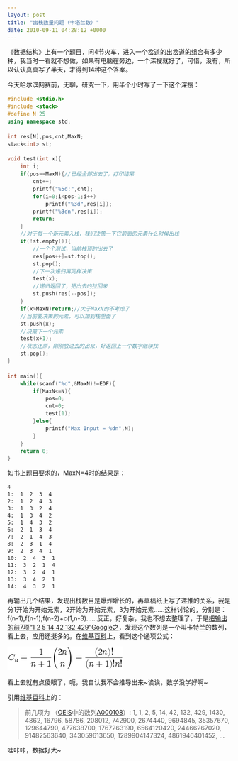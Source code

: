 ```yaml
---
layout: post
title: "出栈数量问题（卡塔兰数）"
date: 2010-09-11 04:28:12 +0000
---
```


《数据结构》上有一个题目，问4节火车，进入一个岔道的出岔道的组合有多少种，我当时一看就不想做，如果有电脑在旁边，一个深搜就好了，可惜，没有，所以认认真真写了半天，才得到14种这个答案。

今天哈尔滨网赛前，无聊，研究一下，用半个小时写了一下这个深搜：

```c++
#include <stdio.h>
#include <stack>
#define N 25
using namespace std;

int res[N],pos,cnt,MaxN;
stack<int> st;

void test(int x){
	int i;
	if(pos==MaxN){//已经全部出去了，打印结果
		cnt++;
		printf("%5d:",cnt);
		for(i=0;i<pos-1;i++)
			printf("%3d",res[i]);
		printf("%3dn",res[i]);
		return;
	}
	//对于每一个新元素入栈，我们决策一下它前面的元素什么时候出栈
	if(!st.empty()){
		//一个个测试，当前栈顶的出去了
		res[pos++]=st.top();
		st.pop();
		//下一次递归再同样决策
		test(x);
		//递归返回了，把出去的拉回来
		st.push(res[--pos]);
	}
	if(x>MaxN)return;//大于MaxN的不考虑了
	//当前要决策的元素，可以加到栈里面了
	st.push(x);
	//决策下一个元素
	test(x+1);
	//状态还原，刚刚放进去的出来，好返回上一个数字继续找
	st.pop();
}

int main(){
	while(scanf("%d",&MaxN)!=EOF){
		if(MaxN<=N){
			pos=0;
			cnt=0;
			test(1);
		}else{
			printf("Max Input = %dn",N);
		}
	}
	return 0;
}
```

如书上题目要求的，MaxN=4时的结果是：

```
4
1:  1  2  3  4
2:  1  2  4  3
3:  1  3  2  4
4:  1  3  4  2
5:  1  4  3  2
6:  2  1  3  4
7:  2  1  4  3
8:  2  3  1  4
9:  2  3  4  1
10:  2  4  3  1
11:  3  2  1  4
12:  3  2  4  1
13:  3  4  2  1
14:  4  3  2  1
```

再输出几个结果，发现出栈数目是爆炸增长的，再草稿纸上写了递推的关系，我是分1开始为开始元素，2开始为开始元素，3为开始元素……这样讨论的，分别是：f(n-1),f(n-1),f(n-2)+c(1,n-3)……反正，好复杂，我也不想去整理了，于是[把输出的前7项“1 2 5 14 42 132 429”Google之](https://encrypted.google.com/search?hl=zh-CN&amp;q=1+2+5+14+42+132+429)，发现这个数列是一个叫卡特兰的数列，看上去，应用还挺多的。在[维基百科](http://zh.wikipedia.org/zh-cn/%E5%8D%A1%E7%89%B9%E5%85%B0%E6%95%B0)上，看到这个通项公式：

![](/images/2010-09-11-d118d8cea7b639dfd5244fcba65910cf.png)

看上去就有点傻眼了，呃，我自认我不会推导出来~诶诶，数学没学好啊~

引用[维基百科](http://zh.wikipedia.org/zh-cn/%E5%8D%A1%E7%89%B9%E5%85%B0%E6%95%B0)上的：

> 前几项为 （[OEIS](http://zh.wikipedia.org/zh-cn/%E6%95%B4%E6%95%B8%E6%95%B8%E5%88%97%E7%B7%9A%E4%B8%8A%E5%A4%A7%E5%85%A8)中的数列[A000108](http://oeis.org/A000108)）:
> 1, 1, 2, 5, 14, 42, 132, 429, 1430, 4862, 16796, 58786, 208012, 742900, 2674440, 9694845, 35357670, 129644790, 477638700, 1767263190, 6564120420, 24466267020, 91482563640, 343059613650, 1289904147324, 4861946401452, ...

哇咔咔，数据好大~
